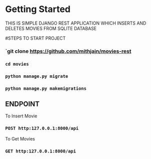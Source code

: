 # Getting Started
THIS IS SIMPLE DJANGO REST APPLICATION WHICH INSERTS AND DELETES MOVIES FROM SQLITE DATABASE

#STEPS TO START PROJECT

### `git clone https://github.com/mithjain/movies-rest
### `cd movies`
### `python manage.py migrate`
### `python manage.py makemigrations`

## ENDPOINT

To Insert Movie

### `POST http:127.0.0.1:8000/api`

To Get Movies

### `GET http:127.0.0.1:8000/api`

